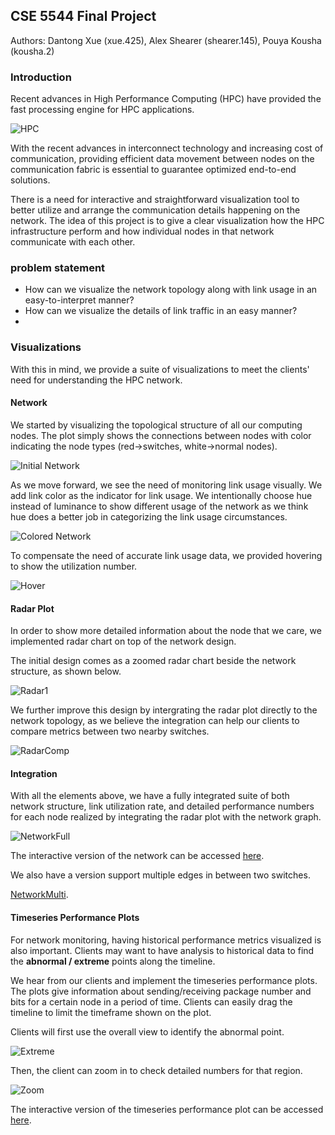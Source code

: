 ## CSE 5544 Final Project

Authors: 
Dantong Xue (xue.425), Alex Shearer (shearer.145), Pouya Kousha (kousha.2)

### Introduction

Recent advances in High Performance Computing (HPC) have provided the fast processing engine for HPC applications.

![HPC](supercomputer.jpeg)

With the recent advances in interconnect technology and increasing cost of communication, providing efficient data movement between nodes on the communication fabric is essential to guarantee optimized end-to-end solutions.

There is a need for interactive and straightforward visualization tool to better utilize and arrange the communication details happening on the network. The idea of this project is to give a clear visualization how the HPC infrastructure perform and how individual nodes in that network communicate with each other.

### problem statement

* How can we visualize the network topology along with link usage in an easy-to-interpret manner?
* How can we visualize the details of link traffic in an easy manner?
* 
### Visualizations

With this in mind, we provide a suite of visualizations to meet the clients' need for understanding the HPC network.

#### Network
We started by visualizing the topological structure of all our computing nodes. The plot simply shows the connections between nodes with color indicating the node types (red->switches, white->normal nodes).

![Initial Network](InitNetwork.png)

As we move forward, we see the need of monitoring link usage visually. We add link color as the indicator for link usage. We intentionally choose hue instead of luminance to show different usage of the network as we think hue does a better job in categorizing the link usage circumstances.

![Colored Network](ColorNet.png)

 To compensate the need of accurate link usage data, we provided hovering to show the utilization number.

 ![Hover](OnHover.png)

#### Radar Plot

In order to show more detailed information about the node that we care, we implemented radar chart on top of the network design.

The initial design comes as a zoomed radar chart beside the network structure, as shown below.

![Radar1](Radar1.png)

We further improve this design by intergrating the radar plot directly to the network topology, as we believe the integration can help our clients to compare metrics between two nearby switches.

![RadarComp](RadarComp.png)

#### Integration

With all the elements above, we have a fully integrated suite of both network structure, link utilization rate, and detailed performance numbers for each node realized by integrating the radar plot with the network graph.

![NetworkFull](NetworkFull.png)

The interactive version of the network can be accessed [here](radar_network.html).

We also have a version support multiple edges in between two switches.

[NetworkMulti](radar_network_multi.html).

#### Timeseries Performance Plots

For network monitoring, having historical performance metrics visualized is also important. Clients may want to have analysis to historical data to find the **abnormal / extreme** points along the timeline.

We hear from our clients and implement the timeseries performance plots. The plots give information about sending/receiving package number and bits for a certain node in a period of time. Clients can easily drag the timeline to limit the timeframe shown on the plot.

Clients will first use the overall view to identify the abnormal point.

![Extreme](NoZoom.png)

Then, the client can zoom in to check detailed numbers for that region.

![Zoom](Zoom.png)

The interactive version of the timeseries performance plot can be accessed [here](data_line_plot.html).
